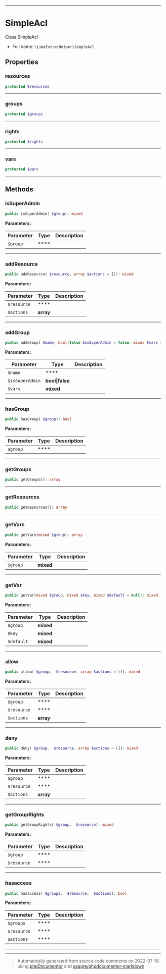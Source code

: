 ***

# SimpleAcl

Class SimpleAcl



* Full name: `\LimeExtra\Helper\SimpleAcl`



## Properties


### resources



```php
protected $resources
```






***

### groups



```php
protected $groups
```






***

### rights



```php
protected $rights
```






***

### vars



```php
protected $vars
```






***

## Methods


### isSuperAdmin



```php
public isSuperAdmin( $group): mixed
```








**Parameters:**

| Parameter | Type | Description |
|-----------|------|-------------|
| `$group` | **** |  |




***

### addResource



```php
public addResource( $resource, array $actions = []): mixed
```








**Parameters:**

| Parameter | Type | Description |
|-----------|------|-------------|
| `$resource` | **** |  |
| `$actions` | **array** |  |




***

### addGroup



```php
public addGroup( $name, bool|false $isSuperAdmin = false, mixed $vars = []): mixed
```








**Parameters:**

| Parameter | Type | Description |
|-----------|------|-------------|
| `$name` | **** |  |
| `$isSuperAdmin` | **bool&#124;false** |  |
| `$vars` | **mixed** |  |




***

### hasGroup



```php
public hasGroup( $group): bool
```








**Parameters:**

| Parameter | Type | Description |
|-----------|------|-------------|
| `$group` | **** |  |




***

### getGroups



```php
public getGroups(): array
```











***

### getResources



```php
public getResources(): array
```











***

### getVars



```php
public getVars(mixed $group): array
```








**Parameters:**

| Parameter | Type | Description |
|-----------|------|-------------|
| `$group` | **mixed** |  |




***

### getVar



```php
public getVar(mixed $group, mixed $key, mixed $default = null): mixed
```








**Parameters:**

| Parameter | Type | Description |
|-----------|------|-------------|
| `$group` | **mixed** |  |
| `$key` | **mixed** |  |
| `$default` | **mixed** |  |




***

### allow



```php
public allow( $group,  $resource, array $actions = []): mixed
```








**Parameters:**

| Parameter | Type | Description |
|-----------|------|-------------|
| `$group` | **** |  |
| `$resource` | **** |  |
| `$actions` | **array** |  |




***

### deny



```php
public deny( $group,  $resource, array $actions = []): mixed
```








**Parameters:**

| Parameter | Type | Description |
|-----------|------|-------------|
| `$group` | **** |  |
| `$resource` | **** |  |
| `$actions` | **array** |  |




***

### getGroupRights



```php
public getGroupRights( $group,  $resource): mixed
```








**Parameters:**

| Parameter | Type | Description |
|-----------|------|-------------|
| `$group` | **** |  |
| `$resource` | **** |  |




***

### hasaccess



```php
public hasaccess( $groups,  $resource,  $actions): bool
```








**Parameters:**

| Parameter | Type | Description |
|-----------|------|-------------|
| `$groups` | **** |  |
| `$resource` | **** |  |
| `$actions` | **** |  |




***


***
> Automatically generated from source code comments on 2022-07-16 using [phpDocumentor](http://www.phpdoc.org/) and [saggre/phpdocumentor-markdown](https://github.com/Saggre/phpDocumentor-markdown)
